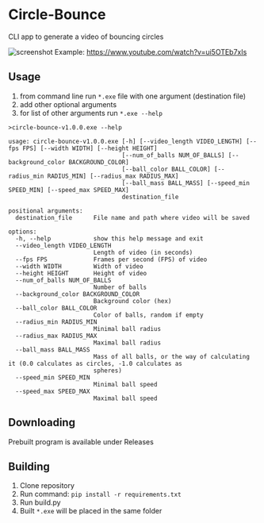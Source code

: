 # Circle-Bounce
CLI app to generate a video of bouncing circles

![screenshot](https://user-images.githubusercontent.com/40371578/205990530-b4723a3e-3419-4fc6-b257-a8b336c3bd91.png)
Example: https://www.youtube.com/watch?v=ui5OTEb7xIs

## Usage
1. from command line run `*.exe` file with one argument (destination file)
2. add other optional arguments
3. for list of other arguments run `*.exe --help`
```
>circle-bounce-v1.0.0.exe --help

usage: circle-bounce-v1.0.0.exe [-h] [--video_length VIDEO_LENGTH] [--fps FPS] [--width WIDTH] [--height HEIGHT]
                                [--num_of_balls NUM_OF_BALLS] [--background_color BACKGROUND_COLOR]
                                [--ball_color BALL_COLOR] [--radius_min RADIUS_MIN] [--radius_max RADIUS_MAX]
                                [--ball_mass BALL_MASS] [--speed_min SPEED_MIN] [--speed_max SPEED_MAX]
                                destination_file

positional arguments:
  destination_file      File name and path where video will be saved

options:
  -h, --help            show this help message and exit
  --video_length VIDEO_LENGTH
                        Length of video (in seconds)
  --fps FPS             Frames per second (FPS) of video
  --width WIDTH         Width of video
  --height HEIGHT       Height of video
  --num_of_balls NUM_OF_BALLS
                        Number of balls
  --background_color BACKGROUND_COLOR
                        Background color (hex)
  --ball_color BALL_COLOR
                        Color of balls, random if empty
  --radius_min RADIUS_MIN
                        Minimal ball radius
  --radius_max RADIUS_MAX
                        Maximal ball radius
  --ball_mass BALL_MASS
                        Mass of all balls, or the way of calculating it (0.0 calculates as circles, -1.0 calculates as
                        spheres)
  --speed_min SPEED_MIN
                        Minimal ball speed
  --speed_max SPEED_MAX
                        Maximal ball speed
```

## Downloading
Prebuilt program is available under Releases

## Building
1. Clone repository
2. Run command: `pip install -r requirements.txt`
3. Run build.py
4. Built `*.exe` will be placed in the same folder